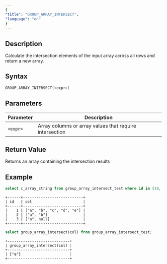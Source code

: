 ```yaml
---
{
"title": "GROUP_ARRAY_INTERSECT",
"language": "en"
}
---
```


## Description

Calculate the intersection elements of the input array across all rows and return a new array.

## Syntax

```sql
GROUP_ARRAY_INTERSECT(<expr>)
```

## Parameters

| Parameter | Description |
| -- | -- |
| `<expr>` | Array columns or array values that require intersection |

## Return Value

Returns an array containing the intersection results

## Example

```sql
select c_array_string from group_array_intersect_test where id in (18, 20);
```

```text
+------+---------------------------+
| id   | col                       |
+------+---------------------------+
|    1 | ["a", "b", "c", "d", "e"] |
|    2 | ["a", "b"]                |
|    3 | ["a", null]               |
+------+---------------------------+
```

```sql
select group_array_intersect(col) from group_array_intersect_test;
```

```text
+----------------------------+
| group_array_intersect(col) |
+----------------------------+
| ["a"]                      |
+----------------------------+
```


